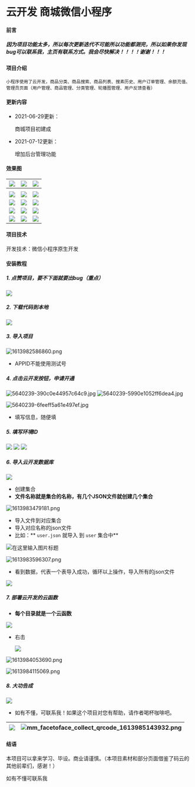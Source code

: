 #  云开发 商城微信小程序

#### 前言

##### 因为项目功能太多，所以每次更新迭代不可能所以功能都测完，所以如果你发现bug可以联系我，主页有联系方式。我会尽快解决！！！！谢谢！！！

#### 项目介绍

```
小程序使用了云开发，商品分类、商品搜索、商品列表、搜素历史、用户订单管理、余额充值、管理员页面（用户管理、商品管理、分类管理、轮播图管理、用户反馈查看）
```

#### 更新内容

+ 2021-06-29更新：

  商城项目初建成
  
+ 2021-07-12更新：

  增加后台管理功能

#### 效果图

| ![](https://images.gitee.com/uploads/images/2021/0629/222928_f74ee81d_5004132.png) | ![](https://images.gitee.com/uploads/images/2021/0629/223005_d82c9afb_5004132.png) | ![](https://images.gitee.com/uploads/images/2021/0629/223134_b6dca7de_5004132.png ) |
| ------------------------------------------------------------ | ------------------------------------------------------------ | ------------------------------------------------------------ |
|                                                              |                                                              |                                                              |
| ![](https://images.gitee.com/uploads/images/2021/0629/223129_d22106ea_5004132.png ) | ![](https://images.gitee.com/uploads/images/2021/0629/223252_3818d27a_5004132.png ) | ![](https://images.gitee.com/uploads/images/2021/0629/223257_4a1e6763_5004132.png ) |
| ![](https://images.gitee.com/uploads/images/2021/0629/223302_af68e5c9_5004132.png ) | ![](https://images.gitee.com/uploads/images/2021/0629/223506_81d5f05a_5004132.png ) | ![](https://images.gitee.com/uploads/images/2021/0629/223512_c1a30bbc_5004132.png ) |
| ![](https://images.gitee.com/uploads/images/2021/0712/200221_6e143c05_5004132.png ) | ![](https://images.gitee.com/uploads/images/2021/0712/200248_37a8f0c8_5004132.png) | ![](https://images.gitee.com/uploads/images/2021/0712/200325_893e65e9_5004132.png) |
| ![](https://images.gitee.com/uploads/images/2021/0712/200355_25cd56a0_5004132.png) | ![](https://images.gitee.com/uploads/images/2021/0712/200514_15f5fba1_5004132.png) | ![](https://images.gitee.com/uploads/images/2021/0712/200533_18b381ee_5004132.png) |

#### 项目技术

   开发技术：微信小程序原生开发

#### 安装教程

   ##### 1. 点赞项目，要不下面就要出bug（重点）

![](https://images.gitee.com/uploads/images/2021/0629/224422_fb5e256c_5004132.png )

##### 2. 下载代码到本地

![](https://images.gitee.com/uploads/images/2021/0629/224452_38fd6f45_5004132.png )

   ##### 3. 导入项目

![](https://images.gitee.com/uploads/images/2021/0222/202421_0777da7e_5004132.png "1613982586860.png")
       
      

  + APPID不能使用测试号

   ##### 4. 点击云开发按钮，申请开通

![](https://images.gitee.com/uploads/images/2021/0222/205413_ce2a428c_5004132.jpeg "5640239-390c0e44957c64c9.jpg")
![](https://images.gitee.com/uploads/images/2021/0222/205421_c5b736da_5004132.jpeg "5640239-5990e1052ff6dea4.jpg")

![](https://images.gitee.com/uploads/images/2021/0222/205234_b699e9fb_5004132.jpeg "5640239-6feeff5a61e497ef.jpg")


   + 填写信息，随便填

     

##### 5. 填写环境ID

![](https://images.gitee.com/uploads/images/2021/0629/225227_15cd6bd6_5004132.png )
![](https://images.gitee.com/uploads/images/2021/0629/225222_d68bef05_5004132.png )
![](https://images.gitee.com/uploads/images/2021/0629/225214_53ef6caa_5004132.png )



##### 6. 导入云开发数据库

![](https://images.gitee.com/uploads/images/2021/0629/224630_4d9bf32a_5004132.png )

   + 创建集合
   + **文件名称就是集合的名称，有几个JSON文件就创建几个集合**

![](https://images.gitee.com/uploads/images/2021/0222/203144_8c35c60b_5004132.png "1613983479181.png")

   + 导入文件到对应集合
   + 导入对应名称的json文件
   + 比如：**  `user.json` 就导入 到    `user` 集合中**

![](https://images.gitee.com/uploads/images/2021/0222/203232_8133eb8e_5004132.png "在这里输入图片标题")

![](https://images.gitee.com/uploads/images/2021/0222/203356_a3054f1e_5004132.png "1613983596307.png")

   + 看到数据，代表一个表导入成功，循环以上操作，导入所有的json文件

![](https://images.gitee.com/uploads/images/2021/0629/224707_7f6e20e2_5004132.png )



##### 7. 部署云开发的云函数

+ **每个目录就是一个云函数**


![](https://images.gitee.com/uploads/images/2021/0712/202138_c9516a80_5004132.png)


   + 右击

     ![](https://images.gitee.com/uploads/images/2021/0712/202619_0cdccc4f_5004132.gif)


![](https://images.gitee.com/uploads/images/2021/0222/210632_3e44a665_5004132.png "1613984053690.png")


![](https://images.gitee.com/uploads/images/2021/0222/210648_4da17234_5004132.png "1613984115069.png")

##### 8. 大功告成

![](https://images.gitee.com/uploads/images/2021/0629/225023_30fe4fb3_5004132.png )


   + 如有不懂，可联系我！如果这个项目对您有帮助，请作者喝杯咖啡吧。

     

| ![](https://images.gitee.com/uploads/images/2021/0429/110846_1139bfc0_5004132.jpeg) | ![](https://images.gitee.com/uploads/images/2021/0222/211338_770baf44_5004132.png "mm_facetoface_collect_qrcode_1613985143932.png") |
| :----------------------------------------------------------: | :----------------------------------------------------------: |



#### 结语

   本项目可以拿来学习、毕设。商业请谨慎。（本项目素材和部分页面借鉴了码云的其他前辈们，感谢！）

   如有不懂可联系我